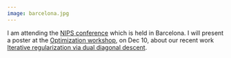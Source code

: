```yaml
---
image: barcelona.jpg
---
```


<p>I am attending the <a href="https://nips.cc/">NIPS conference</a> which is held in Barcelona. I will present a poster at the <a href="http://opt-ml.org/">Optimization workshop</a>, on Dec 10, about our recent work <a href="https://arxiv.org/abs/1610.02170">Iterative regularization via dual diagonal descent</a>.</p>
